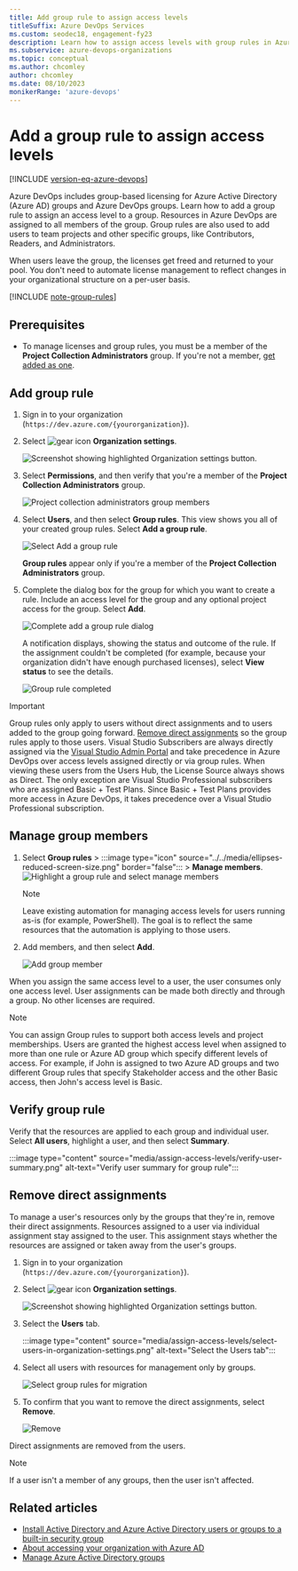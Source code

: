 ```yaml
---
title: Add group rule to assign access levels
titleSuffix: Azure DevOps Services
ms.custom: seodec18, engagement-fy23
description: Learn how to assign access levels with group rules in Azure Active Directory and Azure DevOps.
ms.subservice: azure-devops-organizations
ms.topic: conceptual
ms.author: chcomley
author: chcomley
ms.date: 08/10/2023
monikerRange: 'azure-devops'
---
```


# Add a group rule to assign access levels

[!INCLUDE [version-eq-azure-devops](../../includes/version-eq-azure-devops.md)]

Azure DevOps includes group-based licensing for Azure Active Directory (Azure AD) groups and Azure DevOps groups. Learn how to add a group rule to assign an access level to a group. Resources in Azure DevOps are assigned to all members of the group. Group rules are also used to add users to team projects and other specific groups, like Contributors, Readers, and Administrators.

When users leave the group, the licenses get freed and returned to your pool. You don't need to automate license management to reflect changes in your organizational structure on a per-user basis.

[!INCLUDE [note-group-rules](../security/includes/note-group-rules.md)]

## Prerequisites

- To manage licenses and group rules, you must be a member of the **Project Collection Administrators** group. If you're not a member, [get added as one](../security/change-organization-collection-level-permissions.md).

## Add group rule

1. Sign in to your organization (```https://dev.azure.com/{yourorganization}```).

2. Select ![gear icon](../../media/icons/gear-icon.png) **Organization settings**.

   ![Screenshot showing highlighted Organization settings button.](../../media/settings/open-admin-settings-vert.png)

3. Select **Permissions**, and then verify that you're a member of the **Project Collection Administrators** group.

   ![Project collection administrators group members](media/assign-access-levels/project-collection-administrators-group-members-new.png)

4. Select **Users**, and then select **Group rules**. This view shows you all of your created group rules. Select **Add a group rule**.

   ![Select Add a group rule](media/manage-group-licensing/add-group-rule.png)

	**Group rules** appear only if you're a member of the **Project Collection Administrators** group.  

5. Complete the dialog box for the group for which you want to create a rule. Include an access level for the group and any optional project access for the group. Select **Add**.

   ![Complete add a group rule dialog](media/assign-access-levels/add-group-rule-dialog-new.png)

   A notification displays, showing the status and outcome of the rule. If the assignment couldn't be completed (for example, because your organization didn't have enough purchased licenses), select **View status** to see the details.

   ![Group rule completed](media/assign-access-levels/group-rule-completed-successfully.png)

> [!IMPORTANT]
> Group rules only apply to users without direct assignments and to users added to the group going forward. [Remove direct assignments](#remove-direct-assignments) so the group rules apply to those users.
> Visual Studio Subscribers are always directly assigned via the [Visual Studio Admin Portal](https://manage.visualstudio.com/) and take precedence in Azure DevOps over access levels assigned directly or via group rules. When viewing these users from the Users Hub, the License Source always shows as Direct. The only exception are Visual Studio Professional subscribers who are assigned Basic + Test Plans. Since Basic + Test Plans provides more access in Azure DevOps, it takes precedence over a Visual Studio Professional subscription.

## Manage group members

1. Select **Group rules** > :::image type="icon" source="../../media/ellipses-reduced-screen-size.png" border="false"::: > **Manage members**.
   ![Highlight a group rule and select manage members](media/migrate-to-group-based-resource-management/highlight-rule-choose-manage-members.png)

   > [!NOTE]
   > Leave existing automation for managing access levels for users running as-is (for example, PowerShell). The goal is to reflect the same resources that the automation is applying to those users.

2. Add members, and then select **Add**.

   ![Add group member](media/migrate-to-group-based-resource-management/add-group-members.png)

When you assign the same access level to a user, the user consumes only one access level. User assignments can be made both directly and through a group. No other licenses are required.

> [!NOTE]
> You can assign Group rules to support both access levels and project memberships. Users are granted the highest access level when assigned to more than one rule or Azure AD group which specify different levels of access.  For example, if John is assigned to two Azure AD groups and two different Group rules that specify Stakeholder access and the other Basic access, then John's access level is Basic. 

## Verify group rule

Verify that the resources are applied to each group and individual user. Select **All users**, highlight a user, and then select **Summary**.

:::image type="content" source="media/assign-access-levels/verify-user-summary.png" alt-text="Verify user summary for group rule":::

## Remove direct assignments

To manage a user's resources only by the groups that they're in, remove their direct assignments. Resources assigned to a user via individual assignment stay assigned to the user. This assignment stays whether the resources are assigned or taken away from the user's groups.

1. Sign in to your organization (```https://dev.azure.com/{yourorganization}```).

2. Select ![gear icon](../../media/icons/gear-icon.png) **Organization settings**.

   ![Screenshot showing highlighted Organization settings button.](../../media/settings/open-admin-settings-vert.png)

3. Select the **Users** tab.

   :::image type="content" source="media/assign-access-levels/select-users-in-organization-settings.png" alt-text="Select the Users tab":::

4. Select all users with resources for management only by groups.

   ![Select group rules for migration](media/remove-direct-assignments/choose-remove-direct-assignments-preview.png)

5. To confirm that you want to remove the direct assignments, select **Remove**.

   ![Remove](media/remove-direct-assignments/confirm-removal-of-direct-assignments.png)

Direct assignments are removed from the users.

> [!NOTE]
> If a user isn't a member of any groups, then the user isn't affected.

## Related articles

* [Install Active Directory and Azure Active Directory users or groups to a built-in security group](../security/add-ad-aad-built-in-security-groups.md)
* [About accessing your organization with Azure AD](access-with-azure-ad.md)
* [Manage Azure Active Directory groups](manage-azure-active-directory-groups.md)
